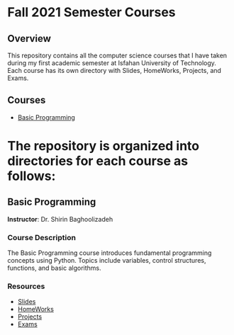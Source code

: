 # Fall 2021 Semester Courses

## Overview
This repository contains all the computer science courses that I have taken during my first academic semester at Isfahan University of Technology.
Each course has its own directory with Slides, HomeWorks, Projects, and Exams.

## Courses
- [Basic Programming](https://github.com/mhtcode/IUT/tree/main/Term1_Fall_Term_1400/Basic%20Programming)


# The repository is organized into directories for each course as follows:

## Basic Programming
**Instructor**: Dr. Shirin Baghoolizadeh

### Course Description
The Basic Programming course introduces fundamental programming concepts using Python. Topics include variables, control structures, functions, and basic algorithms.

### Resources
- [Slides](https://github.com/mhtcode/IUT/tree/main/Term1_Fall_Term_1400/Basic%20Programming/Slides)
- [HomeWorks](https://github.com/mhtcode/IUT/tree/main/Term1_Fall_Term_1400/Basic%20Programming/HomeWorks)
- [Projects](https://github.com/mhtcode/IUT/tree/main/Term1_Fall_Term_1400/Basic%20Programming/Project)
- [Exams](https://github.com/mhtcode/IUT/tree/main/Term1_Fall_Term_1400/Basic%20Programming/Exams)
